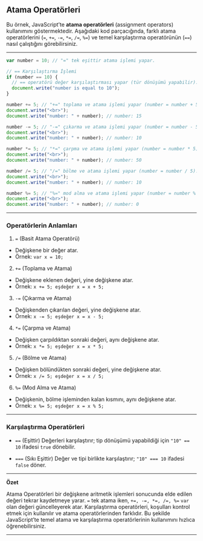 ## Atama Operatörleri

Bu örnek, JavaScript’te **atama operatörleri** (assignment operators) kullanımını göstermektedir. Aşağıdaki kod parçacığında, farklı atama operatörlerini (`=`, `+=`, `-=`, `*=`, `/=`, `%=`) ve temel karşılaştırma operatörünün (`==`) nasıl çalıştığını görebilirsiniz.

---

```javascript
var number = 10; // "=" tek eşittir atama işlemi yapar.

// == Karşılaştırma İşlemi
if (number == 10) {
  // == operatörü değer karşılaştırması yapar (tür dönüşümü yapabilir).
  document.write("number is equal to 10");
}

number += 5; // "+=" toplama ve atama işlemi yapar (number = number + 5).
document.write("<br>");
document.write("number: " + number); // number: 15

number -= 5; // "-=" çıkarma ve atama işlemi yapar (number = number - 5).
document.write("<br>");
document.write("number: " + number); // number: 10

number *= 5; // "*=" çarpma ve atama işlemi yapar (number = number * 5).
document.write("<br>");
document.write("number: " + number); // number: 50

number /= 5; // "/=" bölme ve atama işlemi yapar (number = number / 5).
document.write("<br>");
document.write("number: " + number); // number: 10

number %= 5; // "%=" mod alma ve atama işlemi yapar (number = number % 5).
document.write("<br>");
document.write("number: " + number); // number: 0

```

---

### Operatörlerin Anlamları
1. `=` (Basit Atama Operatörü)

- Değişkene bir değer atar.
- Örnek: `var x = 10;`

2. `+=` (Toplama ve Atama)

- Değişkene eklenen değeri, yine değişkene atar.
- Örnek: `x += 5; eşdeğer x = x + 5;`

3. `-=` (Çıkarma ve Atama)

- Değişkenden çıkarılan değeri, yine değişkene atar.
- Örnek: `x -= 5; eşdeğer x = x - 5;`

4. `*=` (Çarpma ve Atama)

- Değişken çarpıldıktan sonraki değeri, aynı değişkene atar.
- Örnek: `x *= 5; eşdeğer x = x * 5;`

5. `/=` (Bölme ve Atama)

- Değişken bölündükten sonraki değeri, yine değişkene atar.
- Örnek: `x /= 5; eşdeğer x = x / 5;`

6. `%=` (Mod Alma ve Atama)

- Değişkenin, bölme işleminden kalan kısmını, aynı değişkene atar.
- Örnek: `x %= 5; eşdeğer x = x % 5;`

---

### Karşılaştırma Operatörleri

- `==` (Eşittir)
Değerleri karşılaştırır; tip dönüşümü yapabildiği için `"10" == 10` ifadesi `true` dönebilir.

- `===` (Sıkı Eşittir)
Değer ve tipi birlikte karşılaştırır; `"10" === 10` ifadesi `false` döner.

---

**Özet**

Atama Operatörleri bir değişkene aritmetik işlemleri sonucunda elde edilen değeri tekrar kaydetmeye yarar.
`=` tek atama iken, `+=, -=, *=, /=, %=` `var` olan değeri güncelleyerek atar.
Karşılaştırma operatörleri, koşulları kontrol etmek için kullanılır ve atama operatörlerinden farklıdır.
Bu şekilde JavaScript’te temel atama ve karşılaştırma operatörlerinin kullanımını hızlıca öğrenebilirsiniz.

---
